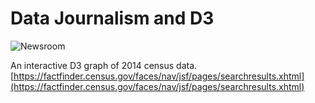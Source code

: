 # Data Journalism and D3

![Newsroom](https://media.giphy.com/media/v2xIous7mnEYg/giphy.gif)

An interactive D3 graph of 2014 census data. 
[https://factfinder.census.gov/faces/nav/jsf/pages/searchresults.xhtml](https://factfinder.census.gov/faces/nav/jsf/pages/searchresults.xhtml)


